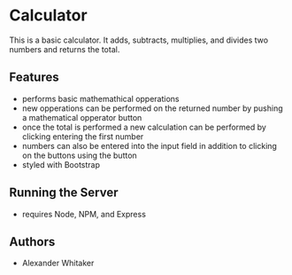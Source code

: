 # Calculator
This is a basic calculator. It adds, subtracts, multiplies, and divides two numbers and returns the total.

## Features
- performs basic mathemathical opperations
- new opperations can be performed on the returned number by pushing a mathematical opperator button
- once the total is performed a new calculation can be performed by clicking entering the first number
- numbers can also be entered into the input field in addition to clicking on the buttons using the button
- styled with Bootstrap

## Running the Server
- requires Node, NPM, and Express

## Authors
- Alexander Whitaker
